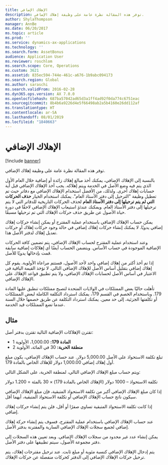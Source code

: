```yaml
---
title: الإهلاك الإضافي
description: توفر هذه المقالة نظرة عامة على وظيفة إهلاك الإضافي‬.
author: ShylaThompson
manager: AnnBe
ms.date: 06/20/2017
ms.topic: article
ms.prod: ''
ms.service: dynamics-ax-applications
ms.technology: ''
ms.search.form: AssetBonus
audience: Application User
ms.reviewer: roschlom
ms.search.scope: Core, Operations
ms.custom: 3621
ms.assetid: 835ec594-744e-461c-a676-1b9abc094173
ms.search.region: Global
ms.author: saraschi
ms.search.validFrom: 2016-02-28
ms.dyn365.ops.version: AX 7.0.0
ms.openlocfilehash: 687ba57042ad65d3a1ff4ad92f0da774c6751eac
ms.sourcegitcommit: 8b4b6a9226d4e5f66498ab2a5b4160e26dd112af
ms.translationtype: HT
ms.contentlocale: ar-SA
ms.lasthandoff: 08/01/2019
ms.locfileid: "1840663"
---
```

# <a name="bonus-depreciation"></a>الإهلاك الإضافي

[!include [banner](../includes/banner.md)]

توفر هذه المقالة نظرة عامة على وظيفة إهلاك الإضافي‬.

بالنسبة إلى الإهلاك الإضافي، يمكنك أخذ مبالغ إهلاك زائدة أو إضافية خلال العام الأول الذي يتم فيه وضع الأصل في الخدمة ويتم إهلاكه. يجب أخذ الإهلاك الإضافي قبل أية حسابات إهلاك أخرى. ولذلك، من الأفضل استخدام الإهلاك الإضافي مع دفاتر حيث تم تعطيل وظيفة "الترحيل إلى دفتر الأستاذ العام". يمكنك استخدام الخيار **حذف الحركات التي لم يتم ترحيلها إلى دفتر الأستاذ العام‬** لحذف الحركات التاريخية للدفاتر التي لا يتم ترحيلها إلى دفتر الأستاذ العام. ويمكنك عندئذٍ استيعاب الإهلاك الإضافي لاحقًا في دورة حياة الأصول عن طريق حذف حركات الإهلاك التي تم ترحيلها مسبقًا. 

يمكن حساب الإهلاك الإضافي باستخدام عملية المقترح أو يمكن إنشاء حركات إهلاك إضافي يدويًا. لا يمكنك إنشاء حركات إهلاك إضافي في حالة وجود حركات إهلاك أو حركات تعديل إهلاك لدفتر الأصل هذا.

وعند استخدام عملية المقترح لحساب الإهلاك الإضافي، يتم تضمين كافة الحركات الإضافية الموجودة في حساب الأساس. ويتضمن الحساب أيضًا أي إهلاكات إضافية سابقة قمت بإدخالها يدويًا للأصل. 

إذا تم أخذ أكثر من إهلاك إضافي واحد لأحد الأصول، فستتم مراعاة الأولوية. يقوم كل إهلاك إضافي بتقليل أساس الأصل للإهلاك الإضافي التالي. لا تؤخذ القيمة الباقية في الاعتبار في أساس الأصل لحسابات الإهلاك الإضافي، ولا يتم تطبيق قواعد الإهلاك على الإهلاك الإضافي. 

تأهلت حاليًا بعض الممتلكات في الولايات المتحدة لتصبح ممتلكات تنطبق عليها المادة 179. وباستخدام الخصم في القسم 179، يمكنك استرداد التكلفة الكاملة لبعض الممتلكات أو تكلفتها الجزئية، إلى حد معين. يمكنك استرداد التكلفة عن طريق خصمها خلال السنة عندما تضع الممتلكات قيد الخدمة.

## <a name="example"></a>مثال
تقترن الإهلاكات الإضافية التالية تقترن بدفتر أصل:

-   **المادة 179:** 1,000.00، الأولوية 1
-   **منطقة الحرية:** 30 في المائة، الأولوية 2

تبلغ تكلفة الاستحواذ على الأصل 5,000.00 دولار. عند حساب الإهلاك الإضافي، يكون مبلغ أول إهلاك إضافي 1,000.00 دولار للإهلاك الخاص بالمادة 179. 

ويتم حساب مبلغ الإهلاك الإضافي التالي، لمنطقة الحرية، على الشكل التالي: 

تكلفة الاستحواذ – 1000 دولار (الإهلاك الخاص بالمادة 179) × 30 بالمئة = 1.200 دولار 

إذا كان مبلغ الإهلاك الإضافي أكبر من تكلفة الاستحواذ المتبقية، فإن مبلغ الإهلاك الإضافي سيكون ناتج حساب الإهلاك الإضافي أو تكلفة الاستحواذ المتبقية، أيهما أقل. 

إذا كانت تكلفة الاستحواذ المتبقية تساوي صفرًا أو أقل، فلن يتم إنشاء حركات إهلاك إضافي. 

عند حساب الإهلاك الإضافي باستخدام عملية المقترح، فسوف يتم إنشاء حركة إهلاك إضافي لجميع سجلات الإهلاك الإضافي السارية والمقترنة بدفتر الأصل. 

يمكن إنشاء عدد غير محدود من سجلات الإهلاك الإضافي. وبعد تعيين هذه السجلات إلى دفتر مجموعة الأصول، سيتم تطبيقها على دفتر الأصل. 

يتم إدخال الإهلاك الإضافي كنسبة مئوية أو مبلغ ثابت. عند ترحيل مقترحات إهلاك، يتم ترحيل حركات الإهلاك الإضافي إلى الدفتر كحركات منفصلة عن حركات الإهلاك.



